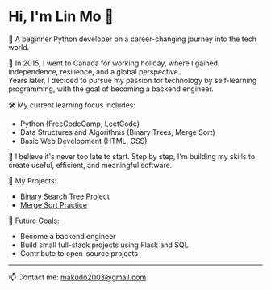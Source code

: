# Hi, I'm Lin Mo 👋

🎯 A beginner Python developer on a career-changing journey into the tech world.

🌱 In 2015, I went to Canada for working holiday, where I gained independence, resilience, and a global perspective.  
Years later, I decided to pursue my passion for technology by self-learning programming, with the goal of becoming a backend engineer.

🛠️ My current learning focus includes:
- Python (FreeCodeCamp, LeetCode)
- Data Structures and Algorithms (Binary Trees, Merge Sort)
- Basic Web Development (HTML, CSS)

🚀 I believe it's never too late to start. Step by step, I'm building my skills to create useful, efficient, and meaningful software.

🔗 My Projects:
- [Binary Search Tree Project](https://github.com/commedesl/Binary_Search_Tree_Project)
- [Merge Sort Practice](https://github.com/commedesl/Merge_Sort)

💬 Future Goals:
- Become a backend engineer
- Build small full-stack projects using Flask and SQL
- Contribute to open-source projects

---
📫 Contact me: makudo2003@gmail.com
